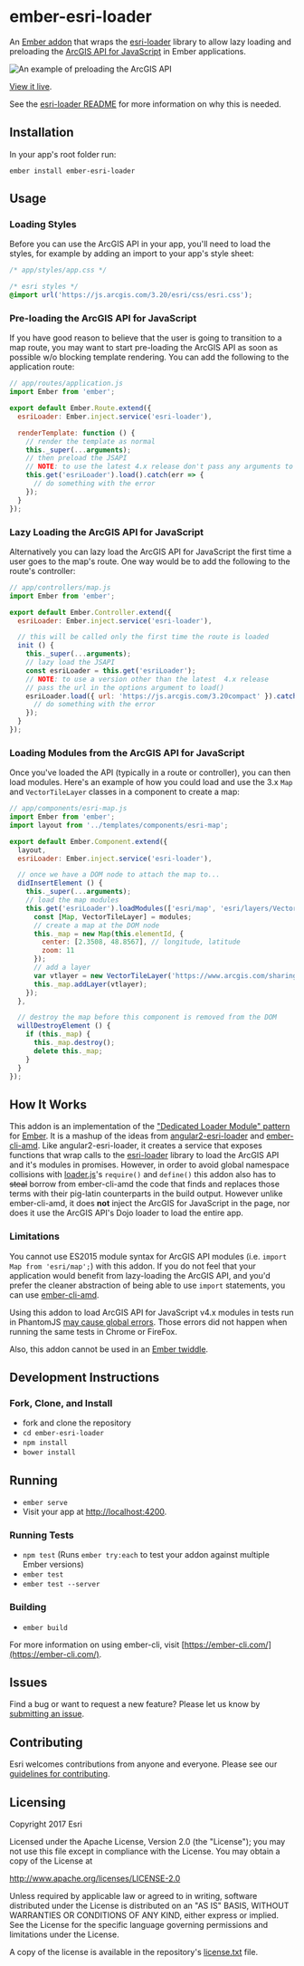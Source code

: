 # ember-esri-loader

An [Ember addon](https://ember-cli.com/extending/) that wraps the [esri-loader](https://github.com/Esri/esri-loader) library to allow lazy loading and preloading the [ArcGIS API for JavaScript](https://developers.arcgis.com/javascript/) in Ember applications.

![An example of preloading the ArcGIS API](/preload-jsapi-in-ember.gif)

[View it live](http://ember-esri-loader.surge.sh/).

See the [esri-loader README](https://github.com/Esri/esri-loader#why-is-this-needed) for more information on why this is needed.

## Installation

In your app's root folder run:

```shell
ember install ember-esri-loader
```

## Usage

### Loading Styles

Before you can use the ArcGIS API in your app, you'll need to load the styles, for example by adding an import to your app's style sheet:

```css
/* app/styles/app.css */

/* esri styles */
@import url('https://js.arcgis.com/3.20/esri/css/esri.css');
```

### Pre-loading the ArcGIS API for JavaScript

If you have good reason to believe that the user is going to transition to a map route, you may want to start pre-loading the ArcGIS API as soon as possible w/o blocking template rendering. You can add the following to the application route:

```js
// app/routes/application.js
import Ember from 'ember';

export default Ember.Route.extend({
  esriLoader: Ember.inject.service('esri-loader'),

  renderTemplate: function () {
    // render the template as normal
    this._super(...arguments);
    // then preload the JSAPI
    // NOTE: to use the latest 4.x release don't pass any arguments to load()
    this.get('esriLoader').load().catch(err => {
      // do something with the error
    });
  }
});
```

### Lazy Loading the ArcGIS API for JavaScript

Alternatively you can lazy load the ArcGIS API for JavaScript the first time a user goes to the map's route. One way would be to add the following to the route's controller:

```js
// app/controllers/map.js
import Ember from 'ember';

export default Ember.Controller.extend({
  esriLoader: Ember.inject.service('esri-loader'),

  // this will be called only the first time the route is loaded
  init () {
    this._super(...arguments);
    // lazy load the JSAPI
    const esriLoader = this.get('esriLoader');
    // NOTE: to use a version other than the latest  4.x release
    // pass the url in the options argument to load()
    esriLoader.load({ url: 'https://js.arcgis.com/3.20compact' }).catch(err => {
      // do something with the error
    });
  }
});
```

### Loading Modules from the ArcGIS API for JavaScript

Once you've loaded the API (typically in a route or controller), you can then load modules. Here's an example of how you could load and use the 3.x `Map` and `VectorTileLayer` classes in a component to create a map:

```js
// app/components/esri-map.js
import Ember from 'ember';
import layout from '../templates/components/esri-map';

export default Ember.Component.extend({
  layout,
  esriLoader: Ember.inject.service('esri-loader'),

  // once we have a DOM node to attach the map to...
  didInsertElement () {
    this._super(...arguments);
    // load the map modules
    this.get('esriLoader').loadModules(['esri/map', 'esri/layers/VectorTileLayer']).then(modules => {
      const [Map, VectorTileLayer] = modules;
      // create a map at the DOM node
      this._map = new Map(this.elementId, {
        center: [2.3508, 48.8567], // longitude, latitude
        zoom: 11
      });
      // add a layer
      var vtlayer = new VectorTileLayer('https://www.arcgis.com/sharing/rest/content/items/bf79e422e9454565ae0cbe9553cf6471/resources/styles/root.json');
      this._map.addLayer(vtlayer);
    });
  },

  // destroy the map before this component is removed from the DOM
  willDestroyElement () {
    if (this._map) {
      this._map.destroy();
      delete this._map;
    }
  }
});
```

## How It Works

This addon is an implementation of the ["Dedicated Loader Module" pattern](http://tomwayson.com/2016/11/27/using-the-arcgis-api-for-javascript-in-applications-built-with-webpack/) for [Ember](http://emberjs.com/). It is a mashup of the ideas from [angular2-esri-loader](https://github.com/tomwayson/angular2-esri-loader) and [ember-cli-amd](https://github.com/Esri/ember-cli-amd). Like angular2-esri-loader, it creates a service that exposes functions that wrap calls to the [esri-loader](https://github.com/tomwayson/esri-loader) library to load the ArcGIS API and it's modules in promises. However, in order to avoid global namespace collisions with [loader.js](https://github.com/ember-cli/loader.js)'s `require()` and `define()` this addon also has to <del>steal</del> borrow from ember-cli-amd the code that finds and replaces those terms with their pig-latin counterparts in the build output. However unlike ember-cli-amd, it does **not** inject the ArcGIS for JavaScript in the page, nor does it use the ArcGIS API's Dojo loader to load the entire app.

### Limitations

You cannot use ES2015 module syntax for ArcGIS API modules (i.e. `import Map from 'esri/map';`) with this addon. If you do not feel that your application would benefit from lazy-loading
the ArcGIS API, and you'd prefer the cleaner abstraction of being able to use
`import` statements, you can use [ember-cli-amd](https://emberobserver.com/addons/ember-cli-amd).

Using this addon to load ArcGIS API for JavaScript v4.x modules in tests run in PhantomJS [may cause global errors](https://github.com/Esri/ember-esri-loader/pull/28#issue-253837905). Those errors did not happen when running the same tests in Chrome or FireFox.

Also, this addon cannot be used in an [Ember twiddle](https://ember-twiddle.com/).

## Development Instructions

### Fork, Clone, and Install

* fork and clone the repository
* `cd ember-esri-loader`
* `npm install`
* `bower install`

## Running

* `ember serve`
* Visit your app at [http://localhost:4200](http://localhost:4200).

### Running Tests

* `npm test` (Runs `ember try:each` to test your addon against multiple Ember versions)
* `ember test`
* `ember test --server`

### Building

* `ember build`

For more information on using ember-cli, visit [https://ember-cli.com/](https://ember-cli.com/).

## Issues

Find a bug or want to request a new feature?  Please let us know by [submitting an issue](https://github.com/Esri/ember-esri-loader/issues/).

## Contributing

Esri welcomes contributions from anyone and everyone. Please see our [guidelines for contributing](https://github.com/esri/contributing).

## Licensing
Copyright 2017 Esri

Licensed under the Apache License, Version 2.0 (the "License");
you may not use this file except in compliance with the License.
You may obtain a copy of the License at

   http://www.apache.org/licenses/LICENSE-2.0

Unless required by applicable law or agreed to in writing, software
distributed under the License is distributed on an "AS IS" BASIS,
WITHOUT WARRANTIES OR CONDITIONS OF ANY KIND, either express or implied.
See the License for the specific language governing permissions and
limitations under the License.

A copy of the license is available in the repository's [license.txt]( ./license.txt) file.

